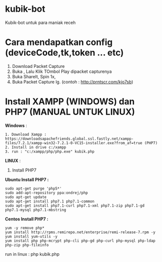 # kubik-bot
Kubik-bot untuk para maniak receh

# Cara mendapatkan config (deviceCode,tk,token ... etc)

1. Download Packet Capture 
2. Buka , Lalu Klik TOmbol Play dipacket capturenya 
3. Buka ShareIt, Spin 1x,
4. Buka Packet Capture lg. (contoh : http://prntscr.com/kjo7sb)

# Install XAMPP (WINDOWS) dan PHP7 (MANUAL UNTUK LINUX)

**Windows** : 

```
1. Download Xampp : https://downloadsapachefriends.global.ssl.fastly.net/xampp-files/7.2.1/xampp-win32-7.2.1-0-VC15-installer.exe?from_af=true (PHP7)
2. Install in drive c:/xampp
3. run : "c:/xampp/php/php.exe" kubik.php
```

**LINUX** : 

1. Install PHP7 

**Ubuntu Install PHP7 :** 
```
sudo apt-get purge 'php5*'
sudo add-apt-repository ppa:ondrej/php 
sudo apt-get update
sudo apt-get install php7.1 php7.1-common
sudo apt-get install php7.1-curl php7.1-xml php7.1-zip php7.1-gd php7.1-mysql php7.1-mbstring 
```

**Centos Install PHP7 :** 
```
yum -y remove php*
yum install http://rpms.remirepo.net/enterprise/remi-release-7.rpm -y
yum install yum-utils -y
yum install php php-mcrypt php-cli php-gd php-curl php-mysql php-ldap php-zip php-fileinfo
```

run in linux : php kubik.php
